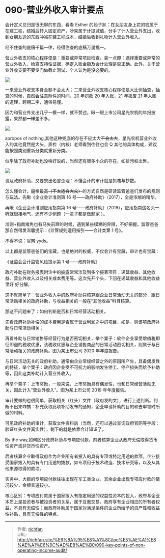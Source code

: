 # 090-营业外收入审计要点

会计定义总归是很无聊的东西，看看 Esther 的段子趴：在女朋友身上花的钱属于在建工程，结婚后转入固定资产，吵架属于计提减值，分手了计入营业外支出，收到女朋友送的东西冲减在建工程成本，结婚后收到礼物计入营业外收入。

经不住查的底稿千篇一律，经得住查的底稿万里挑一。

营业外收支的核心程序便是：重要或异常项目检查。装一点即：选择重要或异常的营业外收入，检查支持性证据，确定入账金额及会计处理是否正确。此外，关于营业外收支要不要专门做截止测试，个人认为是没必要的。

![](https://cdn.staticaly.com/gh/richffan/img@main/obsidian/IPO/090-营业外收入审计要点_1.webp)

一来营业外收支本身金额不会太大；二来营业外收支核心程序便是大比例抽查，抽查的时候，自然会注意附件的时间，20 年罚款 20 年入账，21 年报废 21 年入账的道理，跨期二字，通俗易懂。

因为和营业外支出几乎一模一样，就不赘述，瞅一眼上市公司星光农机的年报披露，果然都~~一样~~差不多。

![](https://cdn.staticaly.com/gh/richffan/img@main/obsidian/IPO/090-营业外收入审计要点_2.webp)

apropos of nothing,其他这种兜底的存在不应太大~~不会太大~~，星光农机营业外收入的其他竟然是大头，质检（内核）老师看到往往也会 Q 其他的具体构成，建议能按照类别重新分类就重新分类。

似乎除了政府补助也没啥好说的，当然还有很多小众的存在，如排污权出售。

![](https://cdn.staticaly.com/gh/richffan/img@main/obsidian/IPO/090-营业外收入审计要点_3.webp)

谈及政府补助，又要祭出~~名言~~歪理：不懂会计的审计就是抓瞎与抄数。

怎么懂会计，逼格最高~~（不太适合大众）~~的方式自然是研读监管爸爸们发布的规则与玩法。先瞅《企业会计准则第 16 号——政府补助》（2017），全是浓缩的精华。

再瞅《企业会计准则应用指南第 16 号——政府补助》（2018），应用指南这名头一听就很接地气，还有不少例题（一辈子都是做题家 ）。

准则+指南难免也有马失前蹄的时候，遇到某些模糊的界限，不好把握。监管爸爸那自然得发温馨提示：《监管规则适用指引——会计类第 1 号》。

不得不说：官网 yyds。

以上都是监管爸爸们的宝藏，也是绝对的权威，不仅会计有宝藏，审计也有宝藏：

《证监会会计监管风险提示第 1 号——政府补助》

政府补助在财务报表附注中的披露常常涉及到多个报表项目：递延收益、其他收益、营业外收入以及相关成本费用等。这次先开个头，下回在递延收益和其他收益里好 好分解。

这不就简单了：营业外收入中的政府补助只核算跟企业日常活动无关的部分，跟日常活动相关的政府补助，与收益相关的一般在“其他收益”科目核算。

那这不问题来了：如何判断是否和日常经营活动相关。

先看政府补助补偿的成本费用是否属于营业利润之中的项目，如是，则该项政府补助与日常活动相关；

再看补助与日常销售等经营行为是否密切相关，举个粟子：软件企业享受增值税即征即退的税收优惠，该税收优惠与企业销售商品的日常活动密切相关，则属于与日常活动相关的政府补助。图为某上市公司 2020 年年度报告。

与日常活动无关的政府补助，通常由企业常规经营之外的原因所产生，具备偶发性的特征，举个粟子：政府因企业受不可抗力的影响发生停工、停产损失而给予补助等，因此这类补助计入营业外收入。

再举个粟子：上市奖励，一般来说，上市奖励具有偶发性，也和日常经营活动无关，因此计入“营业外收入”。图为某上市公司 2019 年年度报告。

审计要做的也很简单，获取相关（红头）文件（政府发的文），进行上述判断。判断不出来咋搞：补充获取此项补助发布的通知，企业申请补助的目的和去申领时所做的材料。

可见政府补助的审计，获取文件资料后（当然，还可以通过查询政府官网等手段：验证红头文件真实性），剩下的就是依靠会计知识了。

By the way,如何区分政府补助与专项应付款。前者核算企业从政府无偿取得货币性资产或非货币性资产。

后者核算企业取得政府作为企业所有者投入的具有专项或特定用途的款项。企业接受国家拨入的具有专门用途的拨款，如专项用于技术改造、技术研究等，以及从其他来源取得的款项。

实务中，大额的专项应付款往往出现在军工类企业，其余企业出现专项应付款的情况较少，金额普遍较小。

核心区别：专项应付款属于国家拨入有指定用途的权益性资本的投入，政府与企业本质上是投资者与被投资者的关系，属于互惠交易，政府享有企业相应的所有者权益，不具有无偿性；而政府补助属于国家对满足条件的企业所给予的资产性和收益性补贴，具有无偿性的特点。

---

> 作者: [richfan](https://richfan.site/)  
> URL: http://richfan.site/%E6%8A%95%E8%A1%8C/ipo%E5%AE%A1%E8%AE%A1%E6%9C%AD%E8%AE%B0/090-key-points-of-non-operating-income-audit/  

